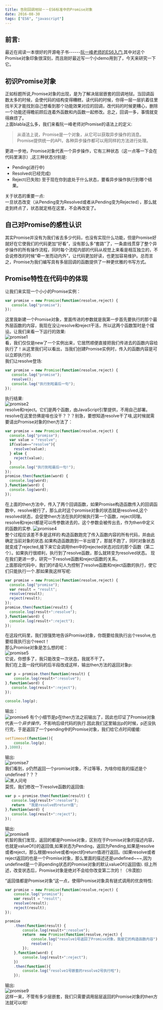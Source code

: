 ```yaml
---
title: 告别回调地狱－－ES6标准中的Promise对象
date: 2016-08-30
tags: ["ES6", "javascript"]
---
```


## 前言:    
最近在阅读一本很好的开源电子书------[阮一峰老师的ES6入门](http://es6.ruanyifeng.com/#docs/promise#Promise-all),其中对这个Promise对象印象很深刻，而且刚好最近写一个小demo用到了，今天来研究一下它。  

## 初识Promise对象
正如标题所说,Promise对象的出现，是为了解决层层嵌套的回调地狱。当回调函数太多的时候，会使代码的结构变得糟糕，读代码的时候，你得一层一层扒着往里找半天才能找到自己想看到那个功能效果对应的回调，改代码的时候更糟心，删除一个功能还得瞻前顾后连着外函数和内函数一起修改。总之，回调一多，事情就变得麻烦了。    
上面blabla这么多，我们来看阮一峰老师对Promise的语法上的定义:    
>从语法上说，Promise是一个对象，从它可以获取异步操作的消息。Promise提供统一的API，各种异步操作都可以用同样的方法进行处理。

更进一步地，Promise对象代表一个异步操作，它有三种状态（这一点等一下会在代码里演示）,这三种状态分别是:     
- Pending(进行中)
- Resolved(已经完成)
- Reject(已失败)
至于现在你到底处于什么状态，要看异步操作执行到哪个结果。

关于状态的重要一点:    
一旦状态改变（从Pending变为Resolved或者从Pending变为Rejected），那么就走到终点了，状态就定格在这里，不会再改变了。

## 自己对Promise的感性认识
其实Promise并没有为我们省去多少代码，也没有实现什么功能，但是Promise好就好在它使我们的代码更加“好看”，没有那么多“套路”了，一条直线贯穿了整个异步操作的所有操作流程，同时每个流程内部的代码从视觉上来看是相互独立的，不会说修改的时候“牵一发而动内外”，让代码更加好读，也更加容易维护。总而言之，Promise为我们编写具有多层回调的函数提供了一种更优雅的书写方式。

## Promise特性在代码中的体现
让我们来实现一个小小的Promise实例：    
```js
var promise = new Promise(function(resolve,reject) {
   console.log("promise");
});
```
这里我新建一个Promise对象，里面传进的参数就是我第一步首先要执行的那个最外层函数的内容，我现在没让resolve和reject干活，所以这两个函数暂时是个摆设。让我们来看一下运行的效果:    
![promise1](http://7xl4oh.com1.z0.glb.clouddn.com/promise1.png)    
看，我们仅仅是new了一个实例出来，它居然顺便直接把我们传进去的函数内容给执行了！从这里我们可以看出，当我们创建Promise实例时，传入的函数内容是可以立即执行的.     
我们让resolve登场:    
```js
var promise = new Promise(function(resolve,reject) {
   console.log("promise");
   resolve();
   console.log("执行到啦最后一句");
});
```
执行结果:    
![promise2](http://7xl4oh.com1.z0.glb.clouddn.com/promise2.png)    
resolve和reject。它们是两个函数，由JavaScript引擎提供，不用自己部署。resolve在这里仿佛是啥也没干？？？别急，要想知道resolve干了啥,这时候就需要请出Promise对象的then方法了：    
```js
var promise = new Promise(function(resolve,reject) {
  console.log("promise");
  var value = "resolve";
  if(value=="resolve"){
    resolve(value);
  } else {
    reject(value);
  }
  console.log("执行到啦最后一句!");
});
promise.then(function(word) {
  console.log(word);
},function(word) {
  console.log(word);
});
```
在上面的then方法中，传入了两个回调函数，如果Promise构造函数传入的回调函数中，resolve被行了，那么此时这个promise对象的状态就是resolved,这个resolved状态，会促使then方法在执的时候执行第一个函数，reject同理。resolve和reject都是可以传参数进去的，这个参数会被传出去，作为then中定义的函数的实参.
![promise4](http://7xl4oh.com1.z0.glb.clouddn.com/promise4.png)    
整个过程应该差不多是这样的:构造函数跑完了传入函数内容的所有代码，并由此确定当前对象的状态.如果构造函数跑到一半出错了，那就不跑了，同时对象状态就变成了rejected,接下来它会调用then中的rejected状态对应的那个函数（第二个）。如果执行很顺利，执行到了resolve函数，那么就转变为resolved状态。
现在我们更进一步，研究一下resolve函数和reject函数的关系。     
上面那段代码中，我们的if语句人为控制了resolve函数和reject函数的执行，使它们只能执行一个.那如果我这样写呢:    
```js
var promise = new Promise(function(resolve,reject) {
  console.log("promise");
  var result = "result";
  resolve(result);
  reject(result);
});
promise.then(function(result) {
  console.log(result+":resolve");
},function(word) {
  console.log(result+":reject");
});
```
在这段代码里，我们很强势地告诉Promise对象，你既要给我执行出个resolve,也要给我执行出个reect！    
那么Promise对象是怎么想的呢：    
![promise5](http://7xl4oh.com1.z0.glb.clouddn.com/promise5.png)    
它说，你想多了，我只能改变一次状态，我就不干了。    
我们在上面一段代码的后半段改成这样，输出then方法的返回对象p:     
```js
var p = promise.then(function(result) {
    console.log(result+":resolve");
},function(word) {
   console.log(result+":reject");
});

console.log(p);
```
输出：    
![promise6](http://7xl4oh.com1.z0.glb.clouddn.com/promise6.png)
有个小细节是p在then方法之前输出了，因此也印证了Promise对象代表一个*异步操作*，不影响后续代码的执行.因此我们这里输出p的时候，p还没执行完，于是返回了一个pending中的Promise对象，我们给它点时间缓缓:    
```js
setTimeout(function(){
    console.log(p);
},1000);
```
输出:    
![promise7](http://7xl4oh.com1.z0.glb.clouddn.com/promise7.png)    
我们看到，p仍然返回一个promise对象，不过等等，为啥你给我的描述是个undefined？？？  
![黑人问号](http://7xl4oh.com1.z0.glb.clouddn.com/bq.jpg)    
莫慌，我们修改一下resolve函数的返回值:    
```js
var p = promise.then(function(result) {
   console.log(result+":resolve");
   return  "我是resolve的return值";
},function(word) {
   console.log(result+":reject");
});
```
输出:    
![promise8](http://7xl4oh.com1.z0.glb.clouddn.com/promise8.png)    
机智的我们发现，返回的都是Promise对象，区别在于Promise对象的描述内容，也就是valueOf()的返回值,如果状态为Pending，返回为Pending,如果是resolve或者reject，那么根据resolve或者reject的return值进行返回。(如果resolve或者reject返回的也是一个Promise对象，那么里面的描述还是undefined~~~,因为undefined是一个非pending状态的Promise对象的默认valueOf()返回值).
综上所述，改变状态后，Promise对象是绝对不会给你改变第二次的！（冷漠脸）    

“返回值都是Promise对象“这一点，使得Promise对象具有链式调用的优良特性:  
```js
var promise = new Promise(function(resolve,reject) {
    console.log("promise");
    var result = "result";
    resolve(result);
    reject(result);
});

promise
    .then(function(result) {
        console.log(result+":resolve");
        return  new Promise(function(resolve,reject) {
            console.log("resolve1号返回了Promise对象，我是它的构造函数内容");
            resolve();
        });
    },function(word) {
        console.log(result+":reject");
    })
    .then(function(){
        console.log("resolve1号嵌套的resolve2号执行啦");
    });
```
输出:  
![promise9](http://7xl4oh.com1.z0.glb.clouddn.com/promise9.png)    
这样一来，不管有多少层嵌套，我们只需要调用层层返回的Promise对象的then方法就可以啦!    










